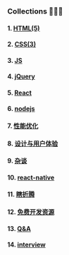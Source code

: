 ### Collections 🌱🌱🌱


#### 1. [HTML(5)](https://github.com/arronf2e/grow-fe/blob/master/html.md)



#### 2. [CSS(3)](https://github.com/arronf2e/grow-fe/blob/master/css.md)



#### 3. [JS](https://github.com/arronf2e/grow-fe/blob/master/js.md)




#### 4. [jQuery](https://github.com/arronf2e/grow-fe/blob/master/jquery.md)


#### 5. [React](https://github.com/arronf2e/grow-fe/blob/master/react.md)


#### 6. [nodejs](https://github.com/arronf2e/grow-fe/blob/master/nodejs.md)




#### 7. [性能优化](https://github.com/arronf2e/grow-fe/blob/master/performance-optimization.md)

#### 8. [设计与用户体验](https://github.com/arronf2e/grow-fe/blob/master/design.md)


#### 9. [杂谈](https://github.com/arronf2e/grow-fe/blob/master/%E6%9D%82%E8%B0%88.md)

#### 10. [react-native](https://github.com/arronf2e/grow-fe/blob/master/react-native.md)

#### 11. [瞎折腾](https://github.com/arronf2e/grow-fe/blob/master/interesting.md)

#### 12. [免费开发资源](https://github.com/arronf2e/grow-fe/blob/master/free-resources.md)

#### 13. [Q&A](https://github.com/arronf2e/grow-fe/blob/master/QA.md)

#### 14. [interview](https://github.com/arronf2e/grow-fe/blob/master/interview.md)



